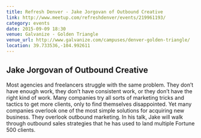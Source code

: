 ```yaml
---
title: Refresh Denver - Jake Jorgovan of Outbound Creative
link: http://www.meetup.com/refreshdenver/events/219961193/
category: events
date: 2015-09-09 18:30
venue: Galvanize - Golden Triangle
venue_url: http://www.galvanize.com/campuses/denver-golden-triangle/
location: 39.733536,-104.992611
---
```

## Jake Jorgovan of Outbound Creative
Most agencies and freelancers struggle with the same problem. They don’t have enough work, they don’t have consistent work, or they don’t have the right kind of work. Many companies try all sorts of marketing tricks and tactics to get more clients, only to find themselves disappointed. Yet many companies overlook one of the most simple solutions for acquiring new business. They overlook outbound marketing. In his talk, Jake will walk through outbound sales strategies that he has used to land multiple Fortune 500 clients.
